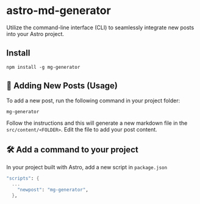 # astro-md-generator

Utilize the command-line interface (CLI) to seamlessly integrate new posts into your Astro project.

## Install

```npm
npm install -g mg-generator
```

## 📝 Adding New Posts (Usage)

To add a new post, run the following command in your project folder:

```bash
mg-generator
```

Follow the instructions and this will generate a new markdown file in the `src/content/<FOLDER>`. Edit the file to add your post content.

## 🛠️ Add a command to your project

In your project built with Astro, add a new script in `package.json`

```scheme
"scripts": {
  ...
    "newpost": "mg-generator",
  },
```
